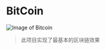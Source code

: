 # BitCoin

![Image of Bitcoin](https://www.google.com/url?sa=i&source=imgres&cd=&cad=rja&uact=8&ved=2ahUKEwjCrcKt1P_mAhUjL6YKHQ9HBPAQjRx6BAgBEAQ&url=https%3A%2F%2Fwww.coindesk.com%2Fbitcoin-price-dips-below-8k-for-first-since-june-12&psig=AOvVaw02CULNvkrdj6v7VLxdUDYs&ust=1578973369132430)

> 此项目实现了最基本的区块链效果
